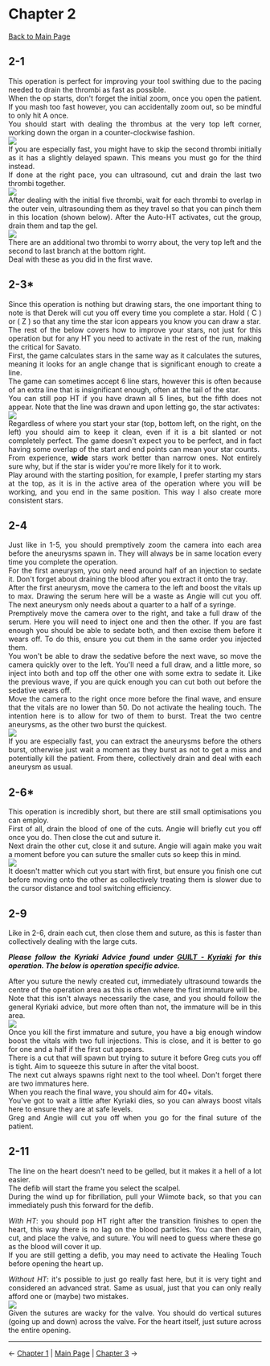 <div align="justify">

# Chapter 2

[Back to Main Page](../index.md)

## 2-1

This operation is perfect for improving your tool swithing due to the pacing needed to drain the thrombi as fast as possible. <br>
When the op starts, don't forget the initial zoom, once you open the patient. If you mash too fast however, you can accidentally zoom out, so be mindful to only hit A once. <br>
You should start with dealing the thrombus at the very top left corner, working down the organ in a counter-clockwise fashion. <br>
![](./img/2-1_initial.png) <br>
If you are especially fast, you might have to skip the second thrombi initially as it has a slightly delayed spawn. This means you must go for the third instead. <br>
If done at the right pace, you can ultrasound, cut and drain the last two thrombi together. <br>
![](./img/2-1_group.png) <br>
After dealing with the initial five thrombi, wait for each thrombi to overlap in the outer vein, ultrasounding them as they travel so that you can pinch them in this location (shown below). After the Auto-HT activates, cut the group, drain them and tap the gel. <br>
![](./img/2-1_ht.png) <br>
There are an additional two thrombi to worry about, the very top left and the second to last branch at the bottom right. <br>
Deal with these as you did in the first wave. <br>

## 2-3*

Since this operation is nothing but drawing stars, the one important thing to note is that Derek will cut you off every time you complete a star. Hold ( C ) or ( Z ) so that any time the star icon appears you know you can draw a star. <br>
The rest of the below covers how to improve your stars, not just for this operation but for any HT you need to activate in the rest of the run, making the critical for Savato. <br>
First, the game calculates stars in the same way as it calculates the sutures, meaning it looks for an angle change that is significant enough to create a line. <br>
The game can sometimes accept 6 line stars, however this is often because of an extra line that is insignificant enough, often at the tail of the star. <br>
You can still pop HT if you have drawn all 5 lines, but the fifth does not appear. Note that the line was drawn and upon letting go, the star activates: <br>
![](./img/2-3_wonky.png) <br>
Regardless of where you start your star (top, bottom left, on the right, on the left) you should aim to keep it clean, even if it is a bit slanted or not completely perfect. The game doesn't expect you to be perfect, and in fact having some overlap of the start and end points can mean your star counts. <br>
From experience, **wide** stars work better than narrow ones. Not entirely sure why, but if the star is wider you're more likely for it to work. <br>
Play around with the starting position, for example, I prefer starting my stars at the top, as it is in the active area of the operation where you will be working, and you end in the same position. This way I also create more consistent stars. <br>

## 2-4

Just like in 1-5, you should premptively zoom the camera into each area before the aneurysms spawn in. They will always be in same location every time you complete the operation. <br>
For the first aneurysm, you only need around half of an injection to sedate it. Don't forget about draining the blood after you extract it onto the tray. <br>
After the first aneurysm, move the camera to the left and boost the vitals up to max. Drawing the serum here will be a waste as Angie will cut you off. The next aneurysm only needs about a quarter to a half of a syringe. <br>
Premptively move the camera over to the right, and take a full draw of the serum. Here you will need to inject one and then the other. If you are fast enough you should be able to sedate both, and then excise them before it wears off. To do this, ensure you cut them in the same order you injected them. <br>
You won't be able to draw the sedative before the next wave, so move the camera quickly over to the left. You'll need a full draw, and a little more, so inject into both and top off the other one with some extra to sedate it. Like the previous wave, if you are quick enough you can cut both out before the sedative wears off. <br>
Move the camera to the right once more before the final wave, and ensure that the vitals are no lower than 50. Do not activate the healing touch. The intention here is to allow for two of them to burst. Treat the two centre aneurysms, as the other two burst the quickest. <br>
![](./img/2-4_final.png) <br>
If you are especially fast, you can extract the aneurysms before the others burst, otherwise just wait a moment as they burst as not to get a miss and potentially kill the patient. From there, collectively drain and deal with each aneurysm as usual. <br>

## 2-6*

This operation is incredibly short, but there are still small optimisations you can employ. <br>
First of all, drain the blood of one of the cuts. Angie will briefly cut you off once you do. Then close the cut and suture it. <br>
Next drain the other cut, close it and suture. Angie will again make you wait a moment before you can suture the smaller cuts so keep this in mind. <br>
![](./img/2-6_cuts.png) <br>
It doesn't matter which cut you start with first, but ensure you finish one cut before moving onto the other as collectively treating them is slower due to the cursor distance and tool switching efficiency. <br>

## 2-9

Like in 2-6, drain each cut, then close them and suture, as this is faster than collectively dealing with the large cuts. <br>

***Please follow the Kyriaki Advice found under [GUILT - Kyriaki](../guilt/kyriaki.md) for this operation. The below is operation specific advice.*** <br>

After you suture the newly created cut, immediately ultrasound towards the centre of the operation area as this is often where the first immature will be. <br>
Note that this isn't always necessarily the case, and you should follow the general Kyriaki advice, but more often than not, the immature will be in this area. <br>
![](./img/2-9_immature.png) <br>
Once you kill the first immature and suture, you have a big enough window boost the vitals with two full injections. This is close, and it is better to go for one and a half if the first cut appears. <br>
There is a cut that will spawn but trying to suture it before Greg cuts you off is tight. Aim to squeeze this suture in after the vital boost. <br>
The next cut always spawns right next to the tool wheel. Don't forget there are two immatures here. <br>
When you reach the final wave, you should aim for 40+ vitals. <br>
You've got to wait a little after Kyriaki dies, so you can always boost vitals here to ensure they are at safe levels. <br>
Greg and Angie will cut you off when you go for the final suture of the patient. <br>

## 2-11

The line on the heart doesn't need to be gelled, but it makes it a hell of a lot easier. <br>
The defib will start the frame you select the scalpel. <br>
During the wind up for fibrillation, pull your Wiimote back, so that you can immediately push this forward for the defib. <br>

*With HT*: you should pop HT right after the transition finishes to open the heart, this way there is no lag on the blood particles. You can then drain, cut, and place the valve, and suture. You will need to guess where these go as the blood will cover it up. <br>
If you are still getting a defib, you may need to activate the Healing Touch before opening the heart up. <br>

*Without HT*: it's possible to just go really fast here, but it is very tight and considered an advanced strat. Same as usual, just that you can only really afford one or (maybe) two mistakes. <br>
![](./img/2-11_suture.png) <br>
Given the sutures are wacky for the valve. You should do vertical sutures (going up and down) across the valve. For the heart itself, just suture across the entire opening. <br>

---

← [Chapter 1](./chp1.md) | [Main Page](../index.md) | [Chapter 3](./chp3.md) →